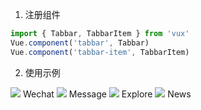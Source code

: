 1. 注册组件
``` js
import { Tabbar, TabbarItem } from 'vux'
Vue.component('tabbar', Tabbar)
Vue.component('tabbar-item', TabbarItem)
```

2. 使用示例
<tabbar>
    <tabbar-item>
    <img slot="icon" src="../assets/demo/icon_nav_button.png">
    <span slot="label">Wechat</span>
    </tabbar-item>
    <tabbar-item show-dot>
    <img slot="icon" src="../assets/demo/icon_nav_msg.png">
    <span slot="label">Message</span>
    </tabbar-item>
    <tabbar-item selected link="/component/demo">
    <img slot="icon" src="../assets/demo/icon_nav_article.png">
    <span slot="label">Explore</span>
    </tabbar-item>
    <tabbar-item badge="2">
    <img slot="icon" src="../assets/demo/icon_nav_cell.png">
    <span slot="label">News</span>
    </tabbar-item>
</tabbar>